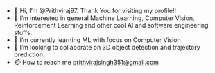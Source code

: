- 👋 Hi, I’m @Prithviraj97. Thank You for visiting my profile!!
- 👀 I’m interested in general Machine Learning, Computer Vision, Reinforcement Learning and other cool AI and software engineering stuffs.
- 🌱 I’m currently learning ML with focus on Computer Vision
- 💞️ I’m looking to collaborate on 3D object detection and trajectory prediction.
- 📫 How to reach me prithvirajsingh351@gmail.com

<!---
Prithviraj97/Prithviraj97 is a ✨ special ✨ repository because its `README.md` (this file) appears on your GitHub profile.
You can click the Preview link to take a look at your changes.
--->
